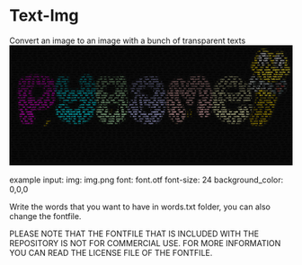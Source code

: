# Text-Img
 Convert an image to an image with a bunch of transparent texts 
![alt text](result.png)

 example input: 
 img: img.png
 font: font.otf
 font-size: 24
 background_color: 0,0,0

 Write the words that you want to have in words.txt folder, you can also change the fontfile.

 PLEASE NOTE THAT THE FONTFILE THAT IS INCLUDED WITH THE REPOSITORY IS NOT FOR COMMERCIAL USE. 
 FOR MORE INFORMATION YOU CAN READ THE LICENSE FILE OF THE FONTFILE.